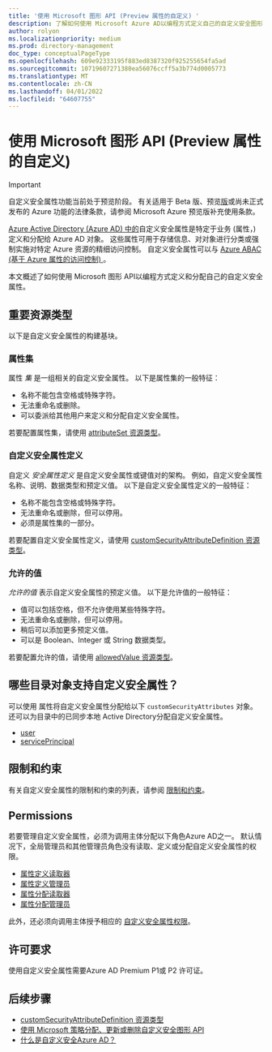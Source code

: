 ```yaml
---
title: '使用 Microsoft 图形 API (Preview 属性的自定义) '
description: 了解如何使用 Microsoft Azure AD以编程方式定义自己的自定义安全图形 API。
author: rolyon
ms.localizationpriority: medium
ms.prod: directory-management
doc_type: conceptualPageType
ms.openlocfilehash: 609e92333195f883ed8387320f925255654fa5ad
ms.sourcegitcommit: 10719607271380ea56076ccff5a3b774d0005773
ms.translationtype: MT
ms.contentlocale: zh-CN
ms.lasthandoff: 04/01/2022
ms.locfileid: "64607755"
---
```

# <a name="overview-of-custom-security-attributes-using-the-microsoft-graph-api-preview"></a>使用 Microsoft 图形 API (Preview 属性的自定义) 

> [!IMPORTANT]
> 自定义安全属性功能当前处于预览阶段。 有关适用于 Beta 版、预览[版](https://azure.microsoft.com/support/legal/preview-supplemental-terms/)或尚未正式发布的 Azure 功能的法律条款，请参阅 Microsoft Azure 预览版补充使用条款。

[Azure Active Directory (Azure AD) 中的](/azure/active-directory/fundamentals/custom-security-attributes-overview)自定义安全属性是特定于业务 (属性，) 定义和分配给 Azure AD 对象。 这些属性可用于存储信息、对对象进行分类或强制实施对特定 Azure 资源的精细访问控制。 自定义安全属性可以与 [Azure ABAC (基于 Azure 属性的访问控制) ](/azure/role-based-access-control/conditions-overview)。

本文概述了如何使用 Microsoft 图形 API以编程方式定义和分配自己的自定义安全属性。

## <a name="key-resource-types"></a>重要资源类型

以下是自定义安全属性的构建基块。

### <a name="attribute-sets"></a>属性集

属性 *集* 是一组相关的自定义安全属性。 以下是属性集的一般特征：

+ 名称不能包含空格或特殊字符。
+ 无法重命名或删除。
+ 可以委派给其他用户来定义和分配自定义安全属性。

若要配置属性集，请使用 [attributeSet 资源类型](attributeset.md)。
 
### <a name="custom-security-attribute-definitions"></a>自定义安全属性定义

自定义 *安全属性定义* 是自定义安全属性或键值对的架构。 例如，自定义安全属性名称、说明、数据类型和预定义值。 以下是自定义安全属性定义的一般特征：

+ 名称不能包含空格或特殊字符。
+ 无法重命名或删除，但可以停用。
+ 必须是属性集的一部分。

若要配置自定义安全属性定义，请使用 [customSecurityAttributeDefinition 资源类型](customsecurityattributedefinition.md)。

### <a name="allowed-values"></a>允许的值

*允许的值* 表示自定义安全属性的预定义值。 以下是允许值的一般特征：

+ 值可以包括空格，但不允许使用某些特殊字符。
+ 无法重命名或删除，但可以停用。
+ 稍后可以添加更多预定义值。
+ 可以是 Boolean、Integer 或 String 数据类型。

若要配置允许的值，请使用 [allowedValue 资源类型](allowedvalue.md)。

## <a name="which-directory-objects-support-custom-security-attributes"></a>哪些目录对象支持自定义安全属性？

可以使用 属性将自定义安全属性分配给以下 `customSecurityAttributes` 对象。 还可以为目录中的已同步本地 Active Directory分配自定义安全属性。

+ [user](/graph/api/resources/user?view=graph-rest-beta&preserve-view=true)
+ [servicePrincipal](/graph/api/resources/serviceprincipal?view=graph-rest-beta&preserve-view=true)

## <a name="limits-and-constraints"></a>限制和约束

有关自定义安全属性的限制和约束的列表，请参阅 [限制和约束](/azure/active-directory/fundamentals/custom-security-attributes-overview#limits-and-constraints)。

## <a name="permissions"></a>Permissions

若要管理自定义安全属性，必须为调用主体分配以下角色Azure AD之一。 默认情况下，全局管理员和其他管理员角色没有读取、定义或分配自定义安全属性的权限。

+ [属性定义读取器](/azure/active-directory/roles/permissions-reference#attribute-definition-reader)
+ [属性定义管理员](/azure/active-directory/roles/permissions-reference#attribute-definition-administrator)
+ [属性分配读取器](/azure/active-directory/roles/permissions-reference#attribute-assignment-reader)
+ [属性分配管理员](/azure/active-directory/roles/permissions-reference#attribute-assignment-administrator)

此外，还必须向调用主体授予相应的 [自定义安全属性权限](/graph/permissions-reference#custom-security-attributes-permissions)。

## <a name="license-requirements"></a>许可要求

使用自定义安全属性需要Azure AD Premium P1或 P2 许可证。

## <a name="next-steps"></a>后续步骤

+ [customSecurityAttributeDefinition 资源类型](/graph/api/resources/customsecurityattributedefinition)
+ [使用 Microsoft 策略分配、更新或删除自定义安全图形 API](/graph/custom-security-attributes-examples)
+ [什么是自定义安全Azure AD？](/azure/active-directory/fundamentals/custom-security-attributes-overview)

